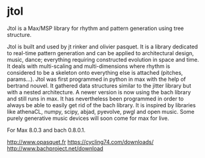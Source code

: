 # jtol

Jtol is a Max/MSP library for rhythm and pattern generation using tree structure.

Jtol is built and used by jt rinker and olivier pasquet. It is a library dedicated to real-time pattern generation and can be applied to architectural design, music, dance; everything requiring constructed evolution in space and time. It deals with multi-scaling and multi-dimensions where rhythm is considered to be a skeleton onto everything else is attached (pitches, params…).  Jtol was first programmed in python in max with the help of bertrand nouvel. It gathered data structures similar to the jitter library but with a nested architecture. A newer version is now using the bach library and still runs in max. It has nevertheless been programmed in order to always be able to easily get rid of the bach library. It is inspired by libraries like athenaCL, numpy, scipy, abjad, pyevolve, pwgl and open music. Some purely generative music devices will soon come for max for live.

For Max 8.0.3 and bach 0.8.0.1.

http://www.opasquet.fr
https://cycling74.com/downloads/
http://www.bachproject.net/download